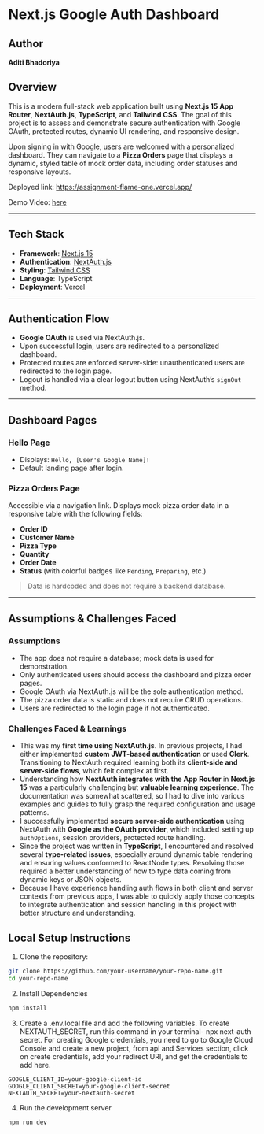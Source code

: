 # Next.js Google Auth Dashboard

## Author
**Aditi Bhadoriya**

## Overview

This is a modern full-stack web application built using **Next.js 15 App Router**, **NextAuth.js**, **TypeScript**, and **Tailwind CSS**. The goal of this project is to assess and demonstrate secure authentication with Google OAuth, protected routes, dynamic UI rendering, and responsive design.

Upon signing in with Google, users are welcomed with a personalized dashboard. They can navigate to a **Pizza Orders** page that displays a dynamic, styled table of mock order data, including order statuses and responsive layouts.

Deployed link: https://assignment-flame-one.vercel.app/

Demo Video: [here](https://www.loom.com/share/5ae0d434a590478aa3f4cb24c222cf33?sid=e0d4b63f-6476-479a-bf90-7409ba25fbf0)

---

## Tech Stack

- **Framework**: [Next.js 15](https://nextjs.org/)
- **Authentication**: [NextAuth.js](https://next-auth.js.org/)
- **Styling**: [Tailwind CSS](https://tailwindcss.com/)
- **Language**: TypeScript
- **Deployment**: Vercel 

---

## Authentication Flow

- **Google OAuth** is used via NextAuth.js.
- Upon successful login, users are redirected to a personalized dashboard.
- Protected routes are enforced server-side: unauthenticated users are redirected to the login page.
- Logout is handled via a clear logout button using NextAuth’s `signOut` method.

---

## Dashboard Pages

### Hello Page

- Displays: `Hello, [User's Google Name]!`
- Default landing page after login.

### Pizza Orders Page

Accessible via a navigation link.
Displays mock pizza order data in a responsive table with the following fields:
- **Order ID**
- **Customer Name**
- **Pizza Type**
- **Quantity**
- **Order Date**
- **Status** (with colorful badges like `Pending`, `Preparing`, etc.)

> Data is hardcoded and does not require a backend database.
---

## Assumptions & Challenges Faced

### Assumptions

- The app does not require a database; mock data is used for demonstration.
- Only authenticated users should access the dashboard and pizza order pages.
- Google OAuth via NextAuth.js will be the sole authentication method.
- The pizza order data is static and does not require CRUD operations.
- Users are redirected to the login page if not authenticated.

### Challenges Faced & Learnings

- This was my **first time using NextAuth.js**. In previous projects, I had either implemented **custom JWT-based authentication** or used **Clerk**. Transitioning to NextAuth required learning both its **client-side and server-side flows**, which felt complex at first.
- Understanding how **NextAuth integrates with the App Router** in **Next.js 15** was a particularly challenging but **valuable learning experience**. The documentation was somewhat scattered, so I had to dive into various examples and guides to fully grasp the required configuration and usage patterns.
- I successfully implemented **secure server-side authentication** using NextAuth with **Google as the OAuth provider**, which included setting up `authOptions`, session providers, protected route handling.
- Since the project was written in **TypeScript**, I encountered and resolved several **type-related issues**, especially around dynamic table rendering and ensuring values conformed to ReactNode types. Resolving those required a better understanding of how to type data coming from dynamic keys or JSON objects.
- Because I have experience handling auth flows in both client and server contexts from previous apps, I was able to quickly apply those concepts to integrate authentication and session handling in this project with better structure and understanding.

## Local Setup Instructions

1. Clone the repository:

```bash
git clone https://github.com/your-username/your-repo-name.git
cd your-repo-name
```
2. Install Dependencies
```bash
npm install
```
3. Create a .env.local file and add the following variables. To create NEXTAUTH_SECRET, run this command in your terminal- npx next-auth secret. For creating Google credentials, you need to go to Google Cloud Console and create a new project, from api and Services section, click on create credentials, add your redirect URI, and get the credentials to add here.
 ```
GOOGLE_CLIENT_ID=your-google-client-id
GOOGLE_CLIENT_SECRET=your-google-client-secret
NEXTAUTH_SECRET=your-nextauth-secret
```
4. Run the development server
```
npm run dev
```
   

